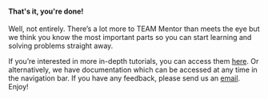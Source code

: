 #### That's it, you're done!

Well, not entirely. There’s a lot more to TEAM Mentor than meets the eye but we think you know the most important parts so you can start learning and solving problems straight away.

If you’re interested in more in-depth tutorials, you can access them [here](#). Or alternatively, we have documentation which can be accessed at any time in the navigation bar. If you have any feedback, please send us an [email](#). Enjoy!